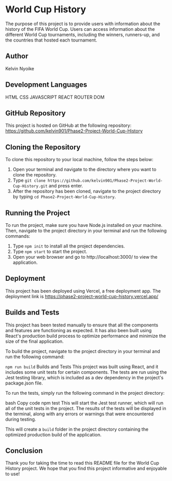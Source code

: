 

# World Cup History
The purpose of this project is to provide users with information about the history of the FIFA World Cup. Users can access information about the different World Cup tournaments, including the winners, runners-up, and the countries that hosted each tournament.


## Author 
Kelvin Nyoike

## Development Languages
HTML
CSS
JAVASCRIPT
REACT
ROUTER DOM




## GitHub Repository

This project is hosted on GitHub at the following repository: https://github.com/kelvin901/Phase2-Project-World-Cup-History

## Cloning the Repository

To clone this repository to your local machine, follow the steps below:

1. Open your terminal and navigate to the directory where you want to clone the repository.
2. Type `git clone https://github.com/kelvin901/Phase2-Project-World-Cup-History.git` and press enter.
3. After the repository has been cloned, navigate to the project directory by typing `cd Phase2-Project-World-Cup-History`.

## Running the Project

To run the project, make sure you have Node.js installed on your machine. Then, navigate to the project directory in your terminal and run the following commands:

1. Type `npm init` to install all the project dependencies.
2. Type `npm start` to start the project.
3. Open your web browser and go to http://localhost:3000/ to view the application.

## Deployment

This project has been deployed using Vercel, a free deployment app. The deployment link is https://phase2-project-world-cup-history.vercel.app/

## Builds and Tests

This project has been tested manually to ensure that all the components and features are functioning as expected. It has also been built using React's production build process to optimize performance and minimize the size of the final application. 

To build the project, navigate to the project directory in your terminal and run the following command:

`npm run build`
Builds and Tests
This project was built using React, and it includes some unit tests for certain components. The tests are run using the Jest testing library, which is included as a dev dependency in the project's package.json file.

To run the tests, simply run the following command in the project directory:

bash
Copy code
npm test
This will start the Jest test runner, which will run all of the unit tests in the project. The results of the tests will be displayed in the terminal, along with any errors or warnings that were encountered during testing.

This will create a `build` folder in the project directory containing the optimized production build of the application.

## Conclusion
Thank you for taking the time to read this README file for the World Cup History project. We hope that you find this project informative and enjoyable to use!